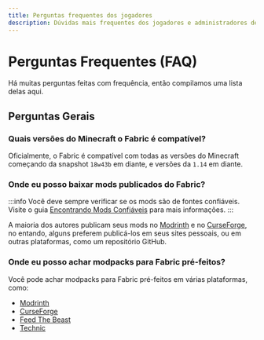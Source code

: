 ```yaml
---
title: Perguntas frequentes dos jogadores
description: Dúvidas mais frequentes dos jogadores e administradores de servidor sobre o Fabric.
---
```


# Perguntas Frequentes (FAQ)

Há muitas perguntas feitas com frequência, então compilamos uma lista delas aqui.

## Perguntas Gerais

### Quais versões do Minecraft o Fabric é compatível?

Oficialmente, o Fabric é compatível com todas as versões do Minecraft começando da snapshot `18w43b` em diante, e versões da `1.14` em diante.

### Onde eu posso baixar mods publicados do Fabric?

:::info
Você deve sempre verificar se os mods são de fontes confiáveis. Visite o guia [Encontrando Mods Confiáveis](./finding-mods) para mais informações.
:::

A maioria dos autores publicam seus mods no [Modrinth](https://modrinth.com/mods?g=categories:%27fabric%27) e no [CurseForge](https://www.curseforge.com/minecraft/search?class=mc-mods&gameVersionTypeId=4), no entando, alguns preferem publicá-los em seus sites pessoais, ou em outras plataformas, como um repositório GitHub.

### Onde eu posso achar modpacks para Fabric pré-feitos?

Você pode achar modpacks para Fabric pré-feitos em várias plataformas, como:

- [Modrinth](https://modrinth.com/modpacks?g=categories:%27fabric%27)
- [CurseForge](https://www.curseforge.com/minecraft/search?class=modpacks&gameVersionTypeId=4)
- [Feed The Beast](https://www.feed-the-beast.com/ftb-app)
- [Technic](https://www.technicpack.net/modpacks)
